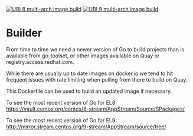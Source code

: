 [![UBI 8 multi-arch image build](https://github.com/konveyor/builder/actions/workflows/ubi8_multi_arch_image_build.yml/badge.svg)](https://github.com/konveyor/builder/actions/workflows/ubi8_multi_arch_image_build.yml)
[![UBI 9 multi-arch image build](https://github.com/konveyor/builder/actions/workflows/ubi9_multi_arch_image_build.yml/badge.svg)](https://github.com/konveyor/builder/actions/workflows/ubi9_multi_arch_image_build.yml)

# Builder
From time to time we need a newer version of Go to build projects than is available from go-toolset, or other images available on Quay or registry.access.redhat.com.

While there are usually up to date images on docker.io we tend to hit frequent issues with rate limiting when pulling from there to build on Quay.

This Dockerfile can be used to build an updated image if necessary.

To see the most recent version of Go for EL8:  
https://vault.centos.org/centos/8-stream/AppStream/Source/SPackages/  
  
To see the most recent version of Go for EL9:  
http://mirror.stream.centos.org/9-stream/AppStream/source/tree/
